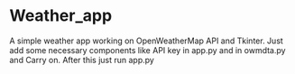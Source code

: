 # Weather_app

A simple weather app working on OpenWeatherMap API and Tkinter.
Just add some necessary components like API key in app.py and in owmdta.py and Carry on.
After this just run app.py
